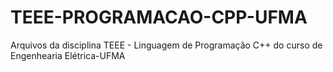 # TEEE-PROGRAMACAO-CPP-UFMA
Arquivos da disciplina TEEE - Linguagem de Programação C++ do curso de Engenhearia Elétrica-UFMA
